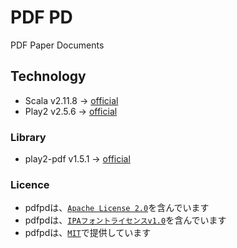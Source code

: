 # PDF PD
PDF Paper Documents

## Technology
* Scala v2.11.8 -> [official](http://www.scala-lang.org/download/)
* Play2 v2.5.6 -> [official](https://www.playframework.com/download)

### Library
* play2-pdf v1.5.1 -> [official](https://github.com/innoveit/play2-pdf)

### Licence
* pdfpdは、[`Apache License 2.0`](https://www.apache.org/licenses/LICENSE-2.0)を含んでいます
* pdfpdは、[`IPAフォントライセンスv1.0`](http://ipafont.ipa.go.jp/ipa_font_license_v1-html#jp)を含んでいます
* pdfpdは、[`MIT`](https://github.com/ogasawaraShinnosuke/pdfpd/blob/master/LICENSE)で提供しています
